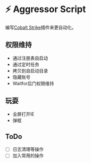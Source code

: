 # ⚡️ Aggressor Script
编写[Cobalt Strike](https://www.cobaltstrike.com/)插件来更自动化。

## 权限维持
- 通过注册表自启动
- 通过定时任务
- 拷贝到自启动目录
- 隐藏账号
- Waitfor后门权限维持

## 玩耍
- 全屏打开IE
- 弹框

## ToDo
- [ ] 日志清理等操作
- [ ] 加入常用的操作